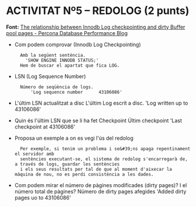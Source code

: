 # ACTIVITAT Nº5 – REDOLOG (2 punts)

**Font:** [The relationship between Innodb Log checkpointing and dirty Buffer pool pages - Percona Database Performance Blog](https://www.percona.com/blog/2012/02/17/the-relationship-between-innodb-log-checkpointing-and-dirty-buffer-pool-pages/)

- Com podem comprovar (Innodb Log Checkpointing)

        Amb la següent sentència.
          'SHOW ENGINE INNODB STATUS;'
        Hem de buscar el apartat que fica LOG.

- LSN (Log Sequence Number)
        
        Número de seqüència de logs.
            'Log sequence number      43106086'


- L'últim LSN actualitzat a disc
        L'últim Log escrit a disc.
            'Log written up to          43106086'
        

- Quin és l'últim LSN que se li ha fet Checkpoint
        Últim checkpoint
            'Last checkpoint at             43106086'

- Proposa un exemple a on es vegi l'ús del redolog

        Per exemple, si tenim un problema i se&#39;ns apaga repentinament el servidor amb 
        sentències executant-se, el sistema de redolog s'encarregarà de, a través de logs, guardar les sentències 
        i els seus resultats per tal de que al moment d'aixecar la màquina de nou, no es perdi consistència a les dades.

- Com podem mirar el número de pàgines modificades (dirty pages)? I el número total de pàgines?
        Número de dirty pages afegides
            'Added dirty pages uo to         43106086'


